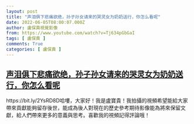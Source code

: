 ```yaml
---
layout: post
title: "声泪俱下悲痛欲绝，孙子孙女请来的哭灵女为奶奶送行，你怎么看呢"
date: 2022-06-05T08:00:07.000Z
author: 盧保貴視覺影像
from: https://www.youtube.com/watch?v=Tj634pGbGaI
tags: [ 盧保貴 ]
comments: True
categories: [ 盧保貴 ]
---
```

<!--1654416007000-->
[声泪俱下悲痛欲绝，孙子孙女请来的哭灵女为奶奶送行，你怎么看呢](https://www.youtube.com/watch?v=Tj634pGbGaI)
------

<div>
https://bit.ly/2YsRD8D哈嘍，大家好！我是盧寶貴！我拍攝的視頻希望能給大家帶來貢獻能夠留存後世，能成為後人對現在的歷史參考期待影像能為將來保留文獻，給人們帶來更多的意義與思考。喜歡我的視頻記得評論哦！
</div>
